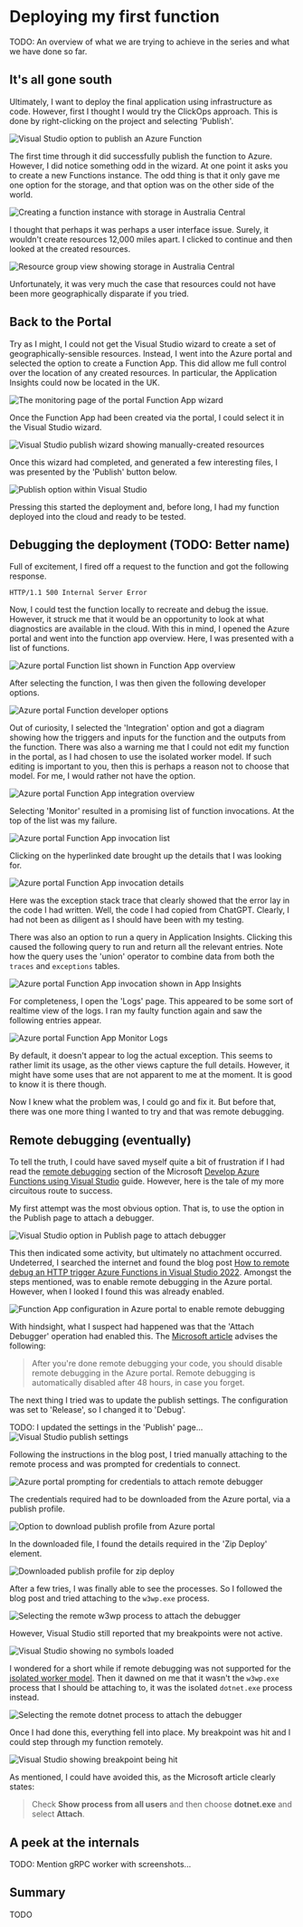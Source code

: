 # Deploying my first function

TODO: An overview of what we are trying to achieve in the series and what we have done so far.

## It's all gone south

Ultimately, I want to deploy the final application using infrastructure as code. However, first I thought I would try the ClickOps approach. This is done by right-clicking on the project and selecting 'Publish'.

![Visual Studio option to publish an Azure Function](https://github.com/andybalham/blog-source-code/blob/master/blog-posts/images/serverless-azure-02-deploying-my-first-function/publish-from-vs.png?raw=true)

The first time through it did successfully publish the function to Azure. However, I did notice something odd in the wizard. At one point it asks you to create a new Functions instance. The odd thing is that it only gave me one option for the storage, and that option was on the other side of the world.

![Creating a function instance with storage in Australia Central](https://github.com/andybalham/blog-source-code/blob/master/blog-posts/images/serverless-azure-02-deploying-my-first-function/function-app-australia-storage.png?raw=true)

I thought that perhaps it was perhaps a user interface issue. Surely, it wouldn't create resources 12,000 miles apart. I clicked to continue and then looked at the created resources.

![Resource group view showing storage in Australia Central](https://github.com/andybalham/blog-source-code/blob/master/blog-posts/images/serverless-azure-02-deploying-my-first-function/resources-australia-central.png?raw=true)

Unfortunately, it was very much the case that resources could not have been more geographically disparate if you tried.

## Back to the Portal

Try as I might, I could not get the Visual Studio wizard to create a set of geographically-sensible resources. Instead, I went into the Azure portal and selected the option to create a Function App. This did allow me full control over the location of any created resources. In particular, the Application Insights could now be located in the UK.

![The monitoring page of the portal Function App wizard](https://github.com/andybalham/blog-source-code/blob/master/blog-posts/images/serverless-azure-02-deploying-my-first-function/app-insights-closer-to-home.png?raw=true)

Once the Function App had been created via the portal, I could select it in the Visual Studio wizard.

![Visual Studio publish wizard showing manually-created resources](https://github.com/andybalham/blog-source-code/blob/master/blog-posts/images/serverless-azure-02-deploying-my-first-function/portal-created-function-app.png?raw=true)

Once this wizard had completed, and generated a few interesting files, I was presented by the 'Publish' button below.

![Publish option within Visual Studio](https://github.com/andybalham/blog-source-code/blob/master/blog-posts/images/serverless-azure-02-deploying-my-first-function/azure-publish-profile.png?raw=true)

Pressing this started the deployment and, before long, I had my function deployed into the cloud and ready to be tested.

## Debugging the deployment (TODO: Better name)

Full of excitement, I fired off a request to the function and got the following response.

```text
HTTP/1.1 500 Internal Server Error
```

Now, I could test the function locally to recreate and debug the issue. However, it struck me that it would be an opportunity to look at what diagnostics are available in the cloud. With this in mind, I opened the Azure portal and went into the function app overview. Here, I was presented with a list of functions.

![Azure portal Function list shown in Function App overview](https://github.com/andybalham/blog-source-code/blob/master/blog-posts/images/serverless-azure-02-deploying-my-first-function/app-overview-function-list.png?raw=true)

After selecting the function, I was then given the following developer options.

![Azure portal Function developer options](https://github.com/andybalham/blog-source-code/blob/master/blog-posts/images/serverless-azure-02-deploying-my-first-function/function-app-developer-options.png?raw=true)

Out of curiosity, I selected the 'Integration' option and got a diagram showing how the triggers and inputs for the function and the outputs from the function. There was also a warning me that I could not edit my function in the portal, as I had chosen to use the isolated worker model. If such editing is important to you, then this is perhaps a reason not to choose that model. For me, I would rather not have the option.

![Azure portal Function App integration overview](https://github.com/andybalham/blog-source-code/blob/master/blog-posts/images/serverless-azure-02-deploying-my-first-function/function-app-integration-overview.png?raw=true)

Selecting 'Monitor' resulted in a promising list of function invocations. At the top of the list was my failure.

![Azure portal Function App invocation list](https://github.com/andybalham/blog-source-code/blob/master/blog-posts/images/serverless-azure-02-deploying-my-first-function/function-app-invocation-list.png?raw=true)

Clicking on the hyperlinked date brought up the details that I was looking for.

![Azure portal Function App invocation details](https://github.com/andybalham/blog-source-code/blob/master/blog-posts/images/serverless-azure-02-deploying-my-first-function/function-app-invocation-details.png?raw=true)

Here was the exception stack trace that clearly showed that the error lay in the code I had written. Well, the code I had copied from ChatGPT. Clearly, I had not been as diligent as I should have been with my testing.

There was also an option to run a query in Application Insights. Clicking this caused the following query to run and return all the relevant entries. Note how the query uses the 'union' operator to combine data from both the `traces` and `exceptions` tables.

![Azure portal Function App invocation shown in App Insights](https://github.com/andybalham/blog-source-code/blob/master/blog-posts/images/serverless-azure-02-deploying-my-first-function/function-app-invocation-app-insights.png?raw=true)

For completeness, I open the 'Logs' page. This appeared to be some sort of realtime view of the logs. I ran my faulty function again and saw the following entries appear.

![Azure portal Function App Monitor Logs](https://github.com/andybalham/blog-source-code/blob/master/blog-posts/images/serverless-azure-02-deploying-my-first-function/function-app-monitor-logs.png?raw=true)

By default, it doesn't appear to log the actual exception. This seems to rather limit its usage, as the other views capture the full details. However, it might have some uses that are not apparent to me at the moment. It is good to know it is there though.

Now I knew what the problem was, I could go and fix it. But before that, there was one more thing I wanted to try and that was remote debugging.

## Remote debugging (eventually)

To tell the truth, I could have saved myself quite a bit of frustration if I had read the [remote debugging](https://learn.microsoft.com/en-us/azure/azure-functions/functions-develop-vs?pivots=isolated#remote-debugging) section of the Microsoft [Develop Azure Functions using Visual Studio](https://learn.microsoft.com/en-us/azure/azure-functions/functions-develop-vs?pivots=isolated) guide. However, here is the tale of my more circuitous route to success.

My first attempt was the most obvious option. That is, to use the option in the Publish page to attach a debugger.

![Visual Studio option in Publish page to attach debugger](https://github.com/andybalham/blog-source-code/blob/master/blog-posts/images/serverless-azure-02-deploying-my-first-function/remote-debugging-attach-from-publish.png?raw=true)

This then indicated some activity, but ultimately no attachment occurred. Undeterred, I searched the internet and found the blog post [How to remote debug an HTTP trigger Azure Functions in Visual Studio 2022](https://turbo360.com/blog/remote-debugging-azure-functions-in-visual-studio-2022). Amongst the steps mentioned, was to enable remote debugging in the Azure portal. However, when I looked I found this was already enabled.

![Function App configuration in Azure portal to enable remote debugging](https://github.com/andybalham/blog-source-code/blob/master/blog-posts/images/serverless-azure-02-deploying-my-first-function/remote-debugging-enable-on-portal.png?raw=true)

With hindsight, what I suspect had happened was that the 'Attach Debugger' operation had enabled this. The [Microsoft article](https://learn.microsoft.com/en-us/azure/azure-functions/functions-develop-vs?pivots=isolated#disable-remote-debugging) advises the following:

> After you're done remote debugging your code, you should disable remote debugging in the Azure portal. Remote debugging is automatically disabled after 48 hours, in case you forget.

The next thing I tried was to update the publish settings. The configuration was set to 'Release', so I changed it to 'Debug'.

TODO: I updated the settings in the 'Publish' page...
![Visual Studio publish settings](https://github.com/andybalham/blog-source-code/blob/master/blog-posts/images/serverless-azure-02-deploying-my-first-function/remote-debugging-publish-settings.png?raw=true)

Following the instructions in the blog post, I tried manually attaching to the remote process and was prompted for credentials to connect.

![Azure portal prompting for credentials to attach remote debugger](https://github.com/andybalham/blog-source-code/blob/master/blog-posts/images/serverless-azure-02-deploying-my-first-function/remote-debugging-credentials-prompt.png?raw=true)

The credentials required had to be downloaded from the Azure portal, via a publish profile.

![Option to download publish profile from Azure portal](https://github.com/andybalham/blog-source-code/blob/master/blog-posts/images/serverless-azure-02-deploying-my-first-function/remote-debugging-download-publish-profile.png?raw=true)

In the downloaded file, I found the details required in the 'Zip Deploy' element.

![Downloaded publish profile for zip deploy](https://github.com/andybalham/blog-source-code/blob/master/blog-posts/images/serverless-azure-02-deploying-my-first-function/remote-debugging-downloaded-publish-profile.png?raw=true)

After a few tries, I was finally able to see the processes. So I followed the blog post and tried attaching to the `w3wp.exe` process.

![Selecting the remote w3wp process to attach the debugger](https://github.com/andybalham/blog-source-code/blob/master/blog-posts/images/serverless-azure-02-deploying-my-first-function/remote-debugging-remote-w3wp.png?raw=true)

However, Visual Studio still reported that my breakpoints were not active.

![Visual Studio showing no symbols loaded](https://github.com/andybalham/blog-source-code/blob/master/blog-posts/images/serverless-azure-02-deploying-my-first-function/remote-debugging-no-symbols-loaded.png?raw=true)

I wondered for a short while if remote debugging was not supported for the [isolated worker model](https://learn.microsoft.com/en-us/azure/azure-functions/dotnet-isolated-process-guide?tabs=windows). Then it dawned on me that it wasn't the `w3wp.exe` process that I should be attaching to, it was the isolated `dotnet.exe` process instead.

![Selecting the remote dotnet process to attach the debugger](https://github.com/andybalham/blog-source-code/blob/master/blog-posts/images/serverless-azure-02-deploying-my-first-function/remote-debugging-remote-dotnet-process.png?raw=true)

Once I had done this, everything fell into place. My breakpoint was hit and I could step through my function remotely.

![Visual Studio showing breakpoint being hit](https://github.com/andybalham/blog-source-code/blob/master/blog-posts/images/serverless-azure-02-deploying-my-first-function/remote-debugging-breakpoint-hit.png?raw=true)

As mentioned, I could have avoided this, as the Microsoft article clearly states:

> Check **Show process from all users** and then choose **dotnet.exe** and select **Attach**.

## A peek at the internals

TODO: Mention gRPC worker with screenshots...

## Summary

TODO

